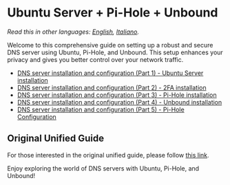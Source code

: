 # Ubuntu Server + Pi-Hole + Unbound

*Read this in other languages: [English](README.md), [Italiano](README.it-IT.md).*

Welcome to this comprehensive guide on setting up a robust and secure DNS server using Ubuntu, Pi-Hole, and Unbound. This setup enhances your privacy and gives you better control over your network traffic.

* [DNS server installation and configuration (Part 1) - Ubuntu Server installation](https://edoardotosin.github.io/post/ubuntu-server-pihole-unbound-part-1)
* [DNS server installation and configuration (Part 2) - 2FA installation](https://edoardotosin.github.io/post/ubuntu-server-pihole-unbound-part-2)
* [DNS server installation and configuration (Part 3) - Pi-Hole installation](https://edoardotosin.github.io/post/ubuntu-server-pihole-unbound-part-3)
* [DNS server installation and configuration (Part 4) - Unbound installation](https://edoardotosin.github.io/post/ubuntu-server-pihole-unbound-part-4)
* [DNS server installation and configuration (Part 5) - Pi-Hole Configuration](https://edoardotosin.github.io/post/ubuntu-server-pihole-unbound-part-5)

## Original Unified Guide

For those interested in the original unified guide, please follow [this link](readme.i18n/README.en-US.md).

Enjoy exploring the world of DNS servers with Ubuntu, Pi-Hole, and Unbound!